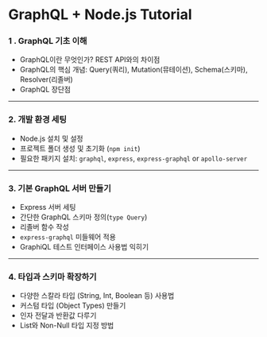 # GraphQL + Node.js Tutorial

### 1 . GraphQL 기초 이해

- GraphQL이란 무엇인가? REST API와의 차이점
- GraphQL의 핵심 개념: Query(쿼리), Mutation(뮤테이션), Schema(스키마), Resolver(리졸버)
- GraphQL 장단점

---

### 2. 개발 환경 세팅

- Node.js 설치 및 설정
- 프로젝트 폴더 생성 및 초기화 (`npm init`)
- 필요한 패키지 설치: `graphql`, `express`, `express-graphql` or `apollo-server`

---

### 3. 기본 GraphQL 서버 만들기

- Express 서버 세팅
- 간단한 GraphQL 스키마 정의(`type Query`)
- 리졸버 함수 작성
- `express-graphql` 미들웨어 적용
- GraphiQL 테스트 인터페이스 사용법 익히기

---

### 4. 타입과 스키마 확장하기

- 다양한 스칼라 타입 (String, Int, Boolean 등) 사용법
- 커스텀 타입 (Object Types) 만들기
- 인자 전달과 반환값 다루기
- List와 Non-Null 타입 지정 방법

